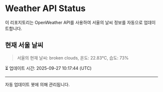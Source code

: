 
# Weather API Status

이 리포지토리는 OpenWeather API를 사용하여 서울의 날씨 정보를 자동으로 업데이트합니다.

## 현재 서울 날씨
> 서울의 현재 날씨: broken clouds, 온도: 22.83°C, 습도: 73%

⏳ 업데이트 시간: 2025-09-27 10:17:44 (UTC)

---
자동 업데이트 봇에 의해 관리됩니다.

